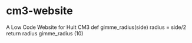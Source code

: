 # cm3-website
A Low Code Website for Hult CM3
def gimme_radius(side)
radius = side/2
return radius
gimme_radius (10)
